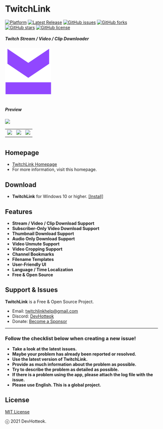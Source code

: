 # TwitchLink

[![Platform][badge-platforms]][Releases] [![Latest Release][badge-latest-release]][Releases] [![GitHub issues][badge-issues]][Issues] [![GitHub forks][badge-forks]][Forks] [![GitHub stars][badge-stars]][Stars] [![GitHub license][badge-license]][License]

##### Twitch Stream / Video / Clip Downloader

[![TwitchLink Logo](./.github/img/logo.png)][Homepage]

#

##### Preview
<img src="https://twitchlink.github.io/resources/github/GitHub_README_1.png">
<table>
    <tr>
        <td>
            <img src="https://twitchlink.github.io/resources/github/GitHub_README_2.png">
        </td>
        <td>
            <img src="https://twitchlink.github.io/resources/github/GitHub_README_3.png">
        </td>
        <td>
            <img src="https://twitchlink.github.io/resources/github/GitHub_README_4.png">
        </td>
    </tr>
</table>

#

## Homepage
- [TwitchLink Homepage][Homepage]
- For more information, visit this homepage.


## Download

- **TwitchLink** for Windows 10 or higher. [[Install]][Releases]


## Features

- **Stream / Video / Clip Download Support**
- **Subscriber-Only Video Download Support**
- **Thumbnail Download Support**
- **Audio Only Download Support**
- **Video Unmute Support**
- **Video Cropping Support**
- **Channel Bookmarks**
- **Filename Templates**
- **User-Friendly UI**
- **Language / Time Localization**
- **Free & Open Source**


## Support & Issues

**TwitchLink** is a Free & Open Source Project.

- Email: twitchlinkhelp@gmail.com
- Discord: [DevHotteok](https://discord.gg/4p8ytb2rkt)
- Donate: [Become a Sponsor][Donate]

***

### Follow the checklist below when creating a new issue!

- **Take a look at the latest issues.**
- **Maybe your problem has already been reported or resolved.**
- **Use the latest version of TwitchLink.**
- **Provide as much information about the problem as possible.**
- **Try to describe the problem as detailed as possible.**
- **If there is a problem using the app, please attach the log file with the issue.**
- **Please use English. This is a global project.**


## License

[MIT License][License]

ⓒ 2021 DevHotteok.


[Homepage]: https://twitchlink.github.io
[Donate]: https://twitchlink.github.io/donate
[Releases]: https://github.com/devhotteok/TwitchLink/releases
[Issues]: https://github.com/devhotteok/TwitchLink/issues
[Forks]: https://github.com/devhotteok/TwitchLink/network
[Stars]: https://github.com/devhotteok/TwitchLink/stargazers
[License]: https://github.com/devhotteok/TwitchLink/blob/main/LICENSE
[badge-platforms]: https://img.shields.io/badge/platform-win-green?style=for-the-badge
[badge-latest-release]: https://img.shields.io/github/v/release/devhotteok/TwitchLink?style=for-the-badge
[badge-issues]: https://img.shields.io/github/issues/devhotteok/TwitchLink?style=for-the-badge
[badge-forks]: https://img.shields.io/github/forks/devhotteok/TwitchLink?style=for-the-badge
[badge-stars]: https://img.shields.io/github/stars/devhotteok/TwitchLink?style=for-the-badge
[badge-license]: https://img.shields.io/github/license/devhotteok/TwitchLink?style=for-the-badge